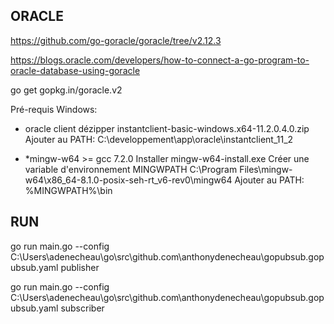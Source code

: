 
## ORACLE 
https://github.com/go-goracle/goracle/tree/v2.12.3

https://blogs.oracle.com/developers/how-to-connect-a-go-program-to-oracle-database-using-goracle

go get gopkg.in/goracle.v2

Pré-requis Windows:
* oracle client 
dézipper instantclient-basic-windows.x64-11.2.0.4.0.zip
Ajouter au PATH: C:\developpement\app\oracle\instantclient_11_2

* *mingw-w64 >= gcc 7.2.0 
Installer mingw-w64-install.exe
Créer une variable d'environnement MINGWPATH  C:\Program Files\mingw-w64\x86_64-8.1.0-posix-seh-rt_v6-rev0\mingw64
Ajouter au PATH: %MINGWPATH%\bin

## RUN 
go run main.go --config C:\Users\adenecheau\go\src\github.com\anthonydenecheau\gopubsub\.gopubsub.yaml publisher

go run main.go --config C:\Users\adenecheau\go\src\github.com\anthonydenecheau\gopubsub\.gopubsub.yaml subscriber